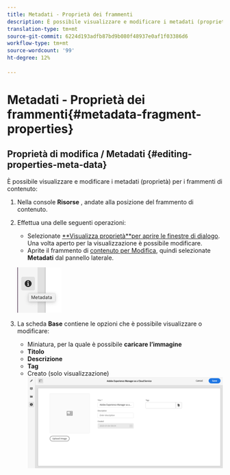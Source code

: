 ```yaml
---
title: Metadati - Proprietà dei frammenti
description: È possibile visualizzare e modificare i metadati (proprietà) per i frammenti di contenuto.
translation-type: tm+mt
source-git-commit: 6224d193adfb87bd9b080f48937e0af1f03386d6
workflow-type: tm+mt
source-wordcount: '99'
ht-degree: 12%

---
```



# Metadati - Proprietà dei frammenti{#metadata-fragment-properties}

## Proprietà di modifica / Metadati {#editing-properties-meta-data}

È possibile visualizzare e modificare i metadati (proprietà) per i frammenti di contenuto:

1. Nella console **Risorse** , andate alla posizione del frammento di contenuto.
2. Effettua una delle seguenti operazioni:

   * Selezionate [**Visualizza proprietà&#x200B;**per aprire le finestre di dialogo](/help/assets/manage-digital-assets.md#editing-properties). Una volta aperto per la visualizzazione è possibile modificare.
   * Aprite il frammento di [contenuto per Modifica](/help/assets/content-fragments/content-fragments-managing.md#opening-the-fragment-editor), quindi selezionate **Metadati** dal pannello laterale.

   ![metadati](assets/cfm-metadata-01.png)

3. La scheda **Base** contiene le opzioni che è possibile visualizzare o modificare:

   * Miniatura, per la quale è possibile **caricare l’immagine**
   * **Titolo**
   * **Descrizione**
   * **Tag**
   * Creato (solo visualizzazione)
   ![metadati](assets/cfm-metadata-02.png)
